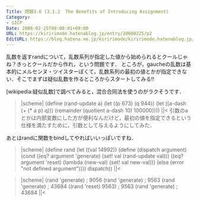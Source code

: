 ```yaml
---
Title: 問題3.6 (3.1.2  The Benefits of Introducing Assignment)
Category:
- SICP
Date: 2008-02-25T00:00:01+09:00
URL: https://kiririmode.hatenablog.jp/entry/20080225/p2
EditURL: https://blog.hatena.ne.jp/kiririmode/kiririmode.hatenablog.jp/atom/entry/8454420450078215427
---
```



乱数を返すrandについて，乱数系列が指定した値から始められるとクールじゃね？きっとクールだから作れ，という問題です．
ところが，gaucheの乱数は基本的にメルセンヌ・ツイスターぽくて，乱数系列の最初の値とかが指定できない．そこでまずは疑似乱数を作るところからスタートしてみる!!


[wikipedia:疑似乱数]で調べてみると，混合合同法を使うのがラクそうです．
>|scheme|
(define (rand-update a)
  (let ((p 673)
	(q 944))
    (let ((a-dash (+ (* a p) q)))
      (remainder (quotient a-dash 10) 100000))))
||<
引数のaとかは内部変数にした方が便利なんだけど，最初の値を指定できるという仕様を満たすために，引数として与えるようにしてみた．


あとはrandに関数をbindしてやればいいっぽいですね．
>|scheme|
(define rand
  (let ((val 14992))
    (define (dispatch argument)
      (cond ((eq? argument 'generate)
	     (set! val (rand-update val)))
	    ((eq? argument 'reset)
	     (lambda (new-val) (set! val new-val)))
	    (else
	     (error "not defined argument"))))
    dispatch))
||<

>|scheme|
(rand 'generate) ; 9056
(rand 'generate) ; 9563
(rand 'generate) ; 43684
((rand 'reset) 9563) ; 9563
(rand 'generate) ; 43684
||<
